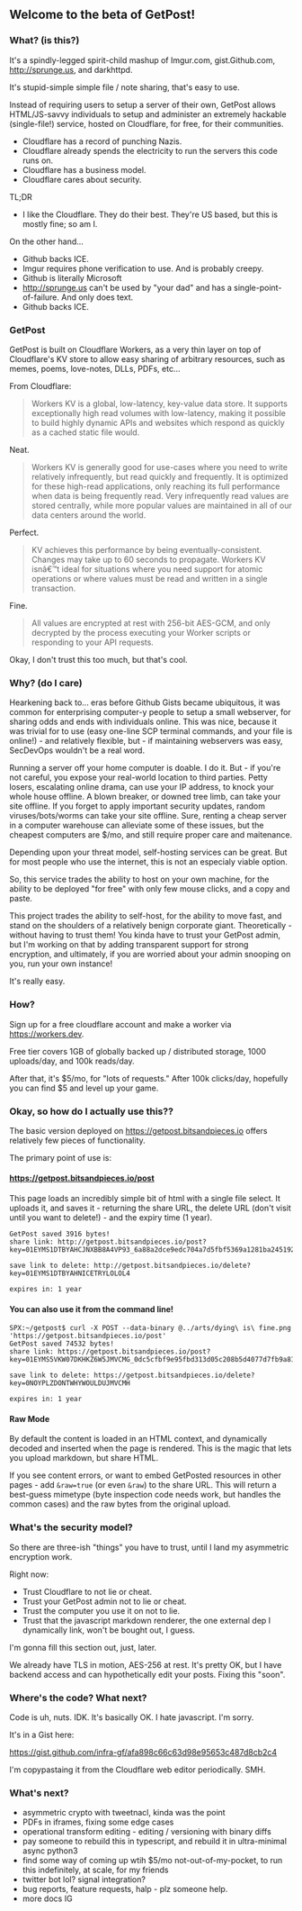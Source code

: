 ## Welcome to the beta of GetPost!

### What? (is this?)

It's a spindly-legged spirit-child mashup of Imgur.com, gist.Github.com, http://sprunge.us, and darkhttpd.

It's stupid-simple simple file / note sharing, that's easy to use.

Instead of requiring users to setup a server of their own, GetPost allows HTML/JS-savvy individuals to setup and administer an extremely hackable (single-file!) service, hosted on Cloudflare, for free, for their communities.

 * Cloudflare has a record of punching Nazis.
 * Cloudflare already spends the electricity to run the servers this code runs on.
 * Cloudflare has a business model.
 * Cloudflare cares about security.

 TL;DR

 * I like the Cloudflare. They do their best. They're US based, but this is mostly fine; so am I.

 On the other hand...

 * Github backs ICE.
 * Imgur requires phone verification to use. And is probably creepy.
 * Github is literally Microsoft
 * http://sprunge.us can't be used by "your dad" and has a single-point-of-failure. And only does text.
 * Github backs ICE.

### GetPost

GetPost is built on Cloudflare Workers, as a very thin layer on top of Cloudflare's KV store to allow easy sharing of arbitrary resources, such as memes, poems, love-notes, DLLs, PDFs, etc...

From Cloudflare:

 > Workers KV is a global, low-latency, key-value data store. It supports exceptionally high read volumes with low-latency, making it possible to build highly dynamic APIs and websites which respond as quickly as a cached static file would.

Neat.

 > Workers KV is generally good for use-cases where you need to write relatively infrequently, but read quickly and frequently. It is optimized for these high-read applications, only reaching its full performance when data is being frequently read. Very infrequently read values are stored centrally, while more popular values are maintained in all of our data centers around the world.

Perfect.

 > KV achieves this performance by being eventually-consistent. Changes may take up to 60 seconds to propagate. Workers KV isnâ€™t ideal for situations where you need support for atomic operations or where values must be read and written in a single transaction.

Fine.

> All values are encrypted at rest with 256-bit AES-GCM, and only decrypted by the process executing your Worker scripts or responding to your API requests.

Okay, I don't trust this too much, but that's cool.



### Why? (do I care)

Hearkening back to... eras before Github Gists became ubiquitous, it was common for enterprising computer-y people to setup a small webserver, for sharing odds
and ends with individuals online. This was nice, because it was trivial for to use (easy one-line SCP terminal commands, and your file is online!) - and
relatively flexible, but - if maintaining webservers was easy, SecDevOps wouldn't be a real word.

Running a server off your home computer is doable. I do it. But - if you're not careful, you expose your real-world location to third parties. Petty losers,
escalating online drama, can use your IP address, to knock your whole house offline. A blown breaker, or downed tree limb, can take your site offline. If you forget to
apply important security updates, random viruses/bots/worms can take your site offline. Sure, renting a cheap server in a computer warehouse can alleviate some
of these issues, but the cheapest computers are $/mo, and still require proper care and maitenance.

Depending upon your threat model, self-hosting services can be great. But for most people who use the internet, this is not an especialy viable option.

So, this service trades the ability to host on your own machine, for the ability to be deployed "for free" with only few mouse clicks, and a copy and paste.

This project trades the ability to self-host, for the ability to move fast, and stand on the shoulders of a relatively benign corporate
giant. Theoretically - without having to trust them! You kinda have to trust your GetPost admin, but I'm working on that by adding transparent support for
strong encryption, and ultimately, if you are worried about your admin snooping on you, run your own instance!

It's really easy.

### How?

Sign up for a free cloudflare account and make a worker via https://workers.dev.

Free tier covers 1GB of globally backed up / distributed storage, 1000 uploads/day, and 100k reads/day.

After that, it's $5/mo, for "lots of requests." After 100k clicks/day, hopefully you can find $5 and level up your game.

### Okay, so how do I actually use this??

The basic version deployed on https://getpost.bitsandpieces.io offers relatively few pieces of functionality.

The primary point of use is:

#### https://getpost.bitsandpieces.io/post

This page loads an incredibly simple bit of html with a single file select. It uploads it, and saves it - returning the share URL, the delete URL (don't visit
until you want to delete!) - and the expiry time (1 year).

```
GetPost saved 3916 bytes!
share link: http://getpost.bitsandpieces.io/post?key=01EYMS1DTBYAHCJNXBB8A4VP93_6a88a2dce9edc704a7d5fbf5369a1281ba24519216a55394e81419302664bb3a

save link to delete: http://getpost.bitsandpieces.io/delete?key=01EYMS1DTBYAHNICETRYLOLOL4

expires in: 1 year
```

#### You can also use it from the command line!

```
SPX:~/getpost$ curl -X POST --data-binary @../arts/dying\ is\ fine.png 'https://getpost.bitsandpieces.io/post'
GetPost saved 74532 bytes!
share link: https://getpost.bitsandpieces.io/post?key=01EYMS5VKW07DKHKZ6W5JMVCMG_0dc5cfbf9e95fbd313d05c208b5d4077d7fb9a81b1091680210ba319b9fd8594

save link to delete: https://getpost.bitsandpieces.io/delete?key=0NOYPLZDONTWHYWOULDUJMVCMH

expires in: 1 year
```

#### Raw Mode

By default the content is loaded in an HTML context, and dynamically decoded and inserted when the page is rendered. This is the magic that lets you upload markdown, but share
HTML.

If you see content errors, or want to embed GetPosted resources in other pages - add `&raw=true` (or even `&raw`) to the share URL. This will return a
best-guess mimetype (byte inspection code needs work, but handles the common cases) and the raw bytes from the original upload.

### What's the security model?

So there are three-ish "things" you have to trust, until I land my asymmetric encryption work.

Right now:

 * Trust Cloudflare to not lie or cheat.
 * Trust your GetPost admin not to lie or cheat.
 * Trust the computer you use it on not to lie.
 * Trust that the javascript markdown renderer, the one external dep I dynamically link, won't be bought out, I guess.

I'm gonna fill this section out, just, later.

We already have TLS in motion, AES-256 at rest. It's pretty OK, but I have backend access and can hypothetically edit your posts. Fixing this "soon".

### Where's the code? What next?

Code is uh, nuts. IDK. It's basically OK. I hate javascript. I'm sorry.

It's in a Gist here:

https://gist.github.com/infra-gf/afa898c66c63d98e95653c487d8cb2c4

I'm copypastaing it from the Cloudflare web editor periodically. SMH.

### What's next?

 * asymmetric crypto with tweetnacl, kinda was the point
 * PDFs in iframes, fixing some edge cases
 * operational transform editing - editing / versioning with binary diffs
 * pay someone to rebuild this in typescript, and rebuild it in ultra-minimal async python3
 * find some way of coming up wtih $5/mo not-out-of-my-pocket, to run this indefinitely, at scale, for my friends
 * twitter bot lol? signal integration?
 * bug reports, feature requests, halp - plz someone help.
 * more docs IG